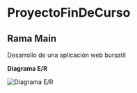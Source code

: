 # ProyectoFinDeCurso
## Rama Main
Desarrollo de una aplicación web bursatil

**Diagrama E/R**

![Diagrama E/R](/img/DiagramaE-R.png "Diagrama de despliegue")
